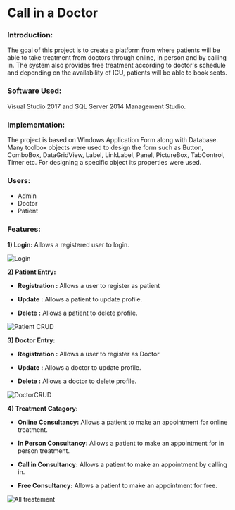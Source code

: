 # Call in a Doctor
### Introduction:
The goal of this project is to create a platform from where patients will be able to take treatment from doctors through online, in person and by calling in. The system also provides free treatment according to doctor&apos;s schedule and depending on the availability of ICU, patients will be able to book seats.

### Software Used:
Visual Studio 2017 and SQL Server 2014 Management Studio.

### Implementation:
The project is based on Windows Application Form along with Database. Many toolbox objects were used to design the form such as Button, ComboBox, DataGridView, Label, LinkLabel, Panel, PictureBox, TabControl, Timer etc. For designing a specific object its properties were used.

### Users:
* Admin
* Doctor
* Patient 

### Features:
   **1) Login:**   Allows a registered user to login.
   
   ![Login](https://user-images.githubusercontent.com/40003419/104225216-4ffd4200-5470-11eb-87a0-5824efac2af3.JPG)
   
   **2) Patient Entry:**
   * **Registration :** 
   Allows a user to register as patient

   * **Update :** 
   Allows a patient to update profile.

   * **Delete :** 
   Allows a patient to delete profile.
   
   ![Patient CRUD](https://user-images.githubusercontent.com/40003419/104270480-d17dc000-54c2-11eb-969c-02fe52da4db0.jpg)

   
   **3) Doctor Entry:**
   * **Registration :** 
   Allows a user to register as Doctor
   
   * **Update :** 
   Allows a doctor to update profile.
 
   * **Delete :** 
   Allows a doctor to delete profile.

  ![DoctorCRUD](https://user-images.githubusercontent.com/40003419/104270731-64b6f580-54c3-11eb-93a5-3449119aa7bc.jpg)


   **4) Treatment Catagory:**
   * **Online Consultancy:** 
   Allows a patient to make an appointment for online treatment.
   
   * **In Person Consultancy:** 
   Allows a patient to make an appointment for in person treatment.
  
  * **Call in Consultancy:**
   Allows a patient to make an appointment by calling in.
  
  * **Free Consultancy:**
  Allows a patient to make an appointment for free.
  
  ![All treatement](https://user-images.githubusercontent.com/40003419/104270999-f7f02b00-54c3-11eb-9ac8-e7abec2e6e93.jpg)







